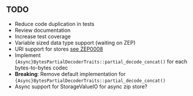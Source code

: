 ## TODO

- Reduce code duplication in tests
- Review documentation
- Increase test coverage
- Variable sized data type support (waiting on ZEP)
- URI support for stores [see ZEP0008](https://github.com/zarr-developers/zeps/pull/48)
- Implement `{Async}BytesPartialDecoderTraits::partial_decode_concat()` for each bytes-to-bytes codec
- **Breaking**: Remove default implementation for `{Async}BytesPartialDecoderTraits::partial_decode_concat()`
- Async support for StorageValueIO for async zip store?
